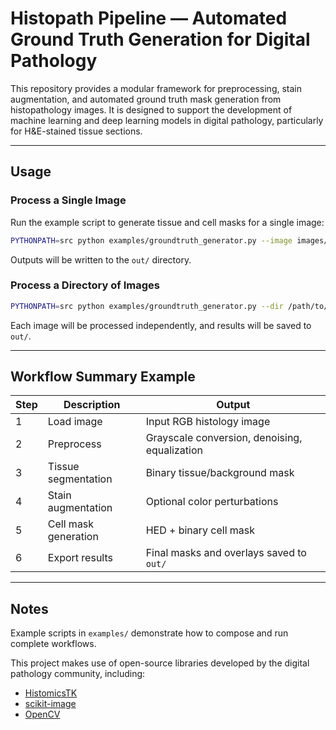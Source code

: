 # Histopath Pipeline — Automated Ground Truth Generation for Digital Pathology

This repository provides a modular framework for preprocessing, stain augmentation, and automated ground truth mask generation from histopathology images.  It is designed to support the development of machine learning and deep learning models in digital pathology, particularly for H&E-stained tissue sections.

---

## Usage

### Process a Single Image

Run the example script to generate tissue and cell masks for a single image:

```bash
PYTHONPATH=src python examples/groundtruth_generator.py --image images/sample.png
```

Outputs will be written to the `out/` directory.

### Process a Directory of Images

```bash
PYTHONPATH=src python examples/groundtruth_generator.py --dir /path/to/patches
```

Each image will be processed independently, and results will be saved to `out/`.

---

## Workflow Summary Example

| Step | Description | Output |
|------|--------------|---------|
| 1 | Load image | Input RGB histology image |
| 2 | Preprocess | Grayscale conversion, denoising, equalization |
| 3 | Tissue segmentation | Binary tissue/background mask |
| 4 | Stain augmentation | Optional color perturbations |
| 5 | Cell mask generation | HED + binary cell mask |
| 6 | Export results | Final masks and overlays saved to `out/` |

---

## Notes

Example scripts in `examples/` demonstrate how to compose and run complete workflows.  

This project makes use of open-source libraries developed by the digital pathology community, including:

- [HistomicsTK](https://digitalslidearchive.github.io/HistomicsTK/)
- [scikit-image](https://scikit-image.org/)
- [OpenCV](https://opencv.org/)
